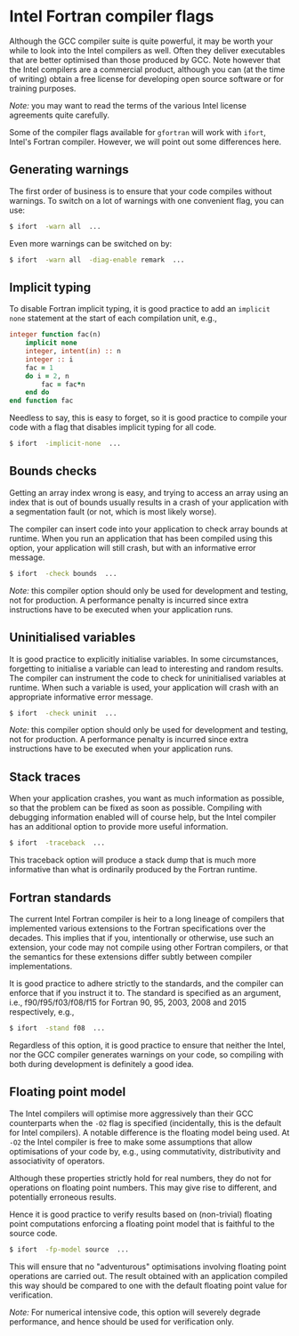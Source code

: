 # Intel Fortran compiler flags

Although the GCC compiler suite is quite powerful, it may be worth your while to look into the Intel compilers as well.  Often they deliver executables that are better optimised than those produced by GCC. Note however that the Intel compilers are a commercial product, although you can (at the time of writing) obtain a free license for developing open source software or for training purposes.

_Note:_ you may want to read the terms of the various Intel license agreements quite carefully.

Some of the compiler flags available for `gfortran` will work with `ifort`, Intel's Fortran compiler.  However, we will point out some differences here.


## Generating warnings

The first order of business is to ensure that your code compiles without warnings.  To switch on a lot of warnings with one convenient flag, you can use:

~~~~bash
$ ifort  -warn all  ...
~~~~

Even more warnings can be switched on by:

~~~~bash
$ ifort  -warn all  -diag-enable remark  ...
~~~~


## Implicit typing

To disable Fortran implicit typing, it is good practice to add an `implicit none` statement at the start of each compilation unit, e.g.,

~~~~fortran
integer function fac(n)
    implicit none
    integer, intent(in) :: n
    integer :: i
    fac = 1
    do i = 2, n
        fac = fac*n
    end do
end function fac
~~~~

Needless to say, this is easy to forget, so it is good practice to compile your code with a flag that disables implicit typing for all code.

~~~~bash
$ ifort  -implicit-none  ...
~~~~


## Bounds checks

Getting an array index wrong is easy, and trying to access an array using an index that is out of bounds usually results in a crash of your application with a segmentation fault (or not, which is most likely worse).

The compiler can insert code into your application to check array bounds at runtime.  When you run an application that has been compiled using this option, your application will still crash, but with an informative error message.

~~~~bash
$ ifort  -check bounds  ...
~~~~

_Note:_ this compiler option should only be used for development and testing, not for production.  A performance penalty is incurred since extra instructions have to be executed when your application runs.


## Uninitialised variables

It is good practice to explicitly initialise variables.  In some circumstances, forgetting to initialise a variable can lead to interesting and random results.  The compiler can instrument the code to check for uninitialised variables at runtime.  When such a variable is used, your application will crash with an appropriate informative error message.

~~~~bash
$ ifort  -check uninit  ...
~~~~

_Note:_ this compiler option should only be used for development and testing, not for production.  A performance penalty is incurred since extra instructions have to be executed when your application runs.


## Stack traces

When your application crashes, you want as much information as possible, so that the problem can be fixed as soon as possible.  Compiling with debugging information enabled will of course help, but the Intel compiler has an additional option to provide more useful information.

~~~~bash
$ ifort  -traceback  ...
~~~~

This traceback option will produce a stack dump that is much more informative than what is ordinarily produced by the Fortran runtime.


## Fortran standards

The current Intel Fortran compiler is heir to a long lineage of compilers that implemented various extensions to the Fortran specifications over the decades.  This implies that if you, intentionally or otherwise, use such an extension, your code may not compile using other Fortran compilers, or that the semantics for these extensions differ subtly between compiler implementations.

It is good practice to adhere strictly to the standards, and the compiler can enforce that if you instruct it to.  The standard is specified as an argument, i.e., f90/f95/f03/f08/f15 for Fortran 90, 95, 2003, 2008 and 2015 respectively, e.g.,

~~~~bash
$ ifort  -stand f08  ...
~~~~

Regardless of this option, it is good practice to ensure that neither the Intel, nor the GCC compiler generates warnings on your code, so compiling with both during development is definitely a good idea.


## Floating point model

The Intel compilers will optimise more aggressively than their GCC counterparts when the `-O2` flag is specified (incidentally, this is the default for Intel compilers).  A notable difference is the floating model being used.  At `-O2` the Intel compiler is free to make some assumptions that allow optimisations of your code by, e.g., using commutativity, distributivity and associativity of operators.

Although these properties strictly hold for real numbers, they do not for operations on floating point numbers.  This may give rise to different, and potentially erroneous results.

Hence it is good practice to verify results based on (non-trivial) floating point computations enforcing a floating point model that is faithful to the source code.

~~~~bash
$ ifort  -fp-model source  ...
~~~~

This will ensure that no "adventurous" optimisations involving floating point operations are carried out. The result obtained with an application compiled this way should be compared to one with the default floating point value for verification.

_Note:_ For numerical intensive code, this option will severely degrade performance, and hence should be used for verification only.
